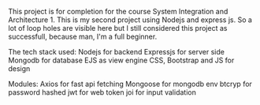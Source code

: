 This project is for completion for the course System Integration and Architecture 1.
This is my second project using Nodejs and express js. So a lot of loop holes are visible here but I still considered this project as successfull, because man, I'm a full beginner.

The tech stack used:
Nodejs for backend
Expressjs for server side
Mongodb for database
EJS as view engine
CSS, Bootstrap and JS for design

Modules:
Axios for fast api fetching
Mongoose for mongodb 
env
btcryp for password hashed
jwt for web token
joi for input validation

